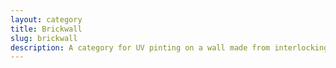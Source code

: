 ```yaml
---
layout: category
title: Brickwall
slug: brickwall
description: A category for UV pinting on a wall made from interlocking bricks.
---
```

